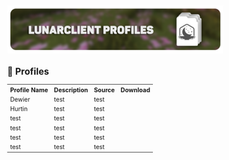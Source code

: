 <html>
<head>
<p align="center">
    <a href=https://github.com/Vaption/LunarClientProfiles/releases><img align=center src=".github/images/lcp_banner.png" width="900" alt="banner"></a></br>
</p>
</head>
<body>

## 💾 Profiles
<table>
  <tr>
    <th>Profile Name</th>
    <th>Description</th>
    <th>Source</th>
    <th>Download</th>
  </tr>
  <tr>
    <td>Dewier</td>
    <td>test</td>
    <td>test</td>
  </tr>
  <tr>
    <td>Hurtin</td>
    <td>test</td>
    <td>test</td>
  </tr>
  <tr>
    <td>test</td>
    <td>test</td>
    <td>test</td>
  </tr>
  <tr>
    <td>test</td>
    <td>test</td>
    <td>test</td>
  </tr>
  <tr>
    <td>test</td>
    <td>test</td>
    <td>test</td>
  </tr>
  <tr>
    <td>test</td>
    <td>test</td>
    <td>test</td>
  </tr>
</table>
</body>
</html>
